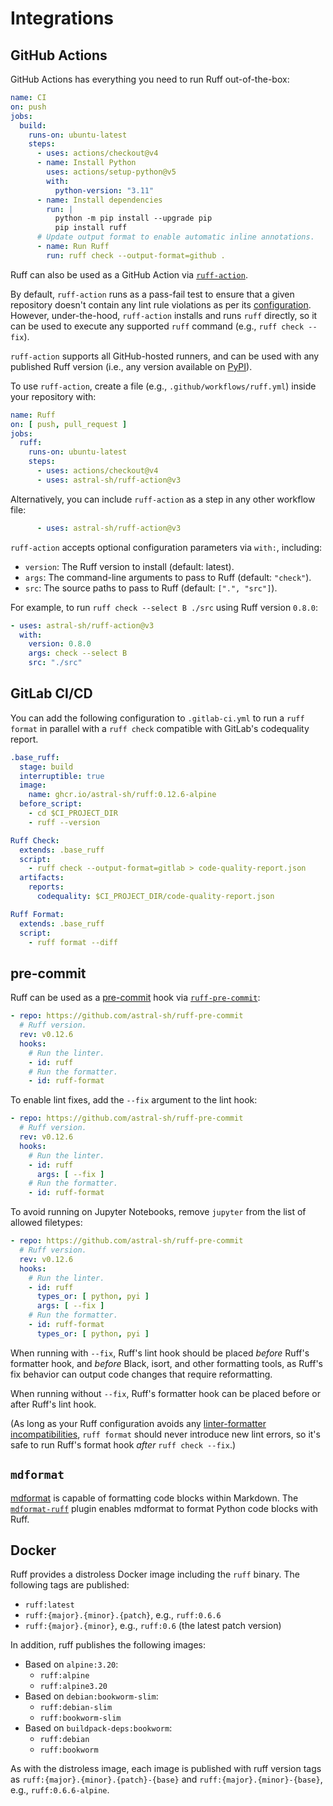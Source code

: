# Integrations

## GitHub Actions

GitHub Actions has everything you need to run Ruff out-of-the-box:

```yaml
name: CI
on: push
jobs:
  build:
    runs-on: ubuntu-latest
    steps:
      - uses: actions/checkout@v4
      - name: Install Python
        uses: actions/setup-python@v5
        with:
          python-version: "3.11"
      - name: Install dependencies
        run: |
          python -m pip install --upgrade pip
          pip install ruff
      # Update output format to enable automatic inline annotations.
      - name: Run Ruff
        run: ruff check --output-format=github .
```

Ruff can also be used as a GitHub Action via [`ruff-action`](https://github.com/astral-sh/ruff-action).

By default, `ruff-action` runs as a pass-fail test to ensure that a given repository doesn't contain
any lint rule violations as per its [configuration](configuration.md).
However, under-the-hood, `ruff-action` installs and runs `ruff` directly, so it can be used to
execute any supported `ruff` command (e.g., `ruff check --fix`).

`ruff-action` supports all GitHub-hosted runners, and can be used with any published Ruff version
(i.e., any version available on [PyPI](https://pypi.org/project/ruff/)).

To use `ruff-action`, create a file (e.g., `.github/workflows/ruff.yml`) inside your repository
with:

```yaml
name: Ruff
on: [ push, pull_request ]
jobs:
  ruff:
    runs-on: ubuntu-latest
    steps:
      - uses: actions/checkout@v4
      - uses: astral-sh/ruff-action@v3
```

Alternatively, you can include `ruff-action` as a step in any other workflow file:

```yaml
      - uses: astral-sh/ruff-action@v3
```

`ruff-action` accepts optional configuration parameters via `with:`, including:

- `version`: The Ruff version to install (default: latest).
- `args`: The command-line arguments to pass to Ruff (default: `"check"`).
- `src`: The source paths to pass to Ruff (default: `[".", "src"]`).

For example, to run `ruff check --select B ./src` using Ruff version `0.8.0`:

```yaml
- uses: astral-sh/ruff-action@v3
  with:
    version: 0.8.0
    args: check --select B
    src: "./src"
```

## GitLab CI/CD

You can add the following configuration to `.gitlab-ci.yml` to run a `ruff format` in parallel with a `ruff check` compatible with GitLab's codequality report.

```yaml
.base_ruff:
  stage: build
  interruptible: true
  image:
    name: ghcr.io/astral-sh/ruff:0.12.6-alpine
  before_script:
    - cd $CI_PROJECT_DIR
    - ruff --version

Ruff Check:
  extends: .base_ruff
  script:
    - ruff check --output-format=gitlab > code-quality-report.json
  artifacts:
    reports:
      codequality: $CI_PROJECT_DIR/code-quality-report.json

Ruff Format:
  extends: .base_ruff
  script:
    - ruff format --diff
```

## pre-commit

Ruff can be used as a [pre-commit](https://pre-commit.com) hook via [`ruff-pre-commit`](https://github.com/astral-sh/ruff-pre-commit):

```yaml
- repo: https://github.com/astral-sh/ruff-pre-commit
  # Ruff version.
  rev: v0.12.6
  hooks:
    # Run the linter.
    - id: ruff
    # Run the formatter.
    - id: ruff-format
```

To enable lint fixes, add the `--fix` argument to the lint hook:

```yaml
- repo: https://github.com/astral-sh/ruff-pre-commit
  # Ruff version.
  rev: v0.12.6
  hooks:
    # Run the linter.
    - id: ruff
      args: [ --fix ]
    # Run the formatter.
    - id: ruff-format
```

To avoid running on Jupyter Notebooks, remove `jupyter` from the list of allowed filetypes:

```yaml
- repo: https://github.com/astral-sh/ruff-pre-commit
  # Ruff version.
  rev: v0.12.6
  hooks:
    # Run the linter.
    - id: ruff
      types_or: [ python, pyi ]
      args: [ --fix ]
    # Run the formatter.
    - id: ruff-format
      types_or: [ python, pyi ]
```

When running with `--fix`, Ruff's lint hook should be placed _before_ Ruff's formatter hook, and
_before_ Black, isort, and other formatting tools, as Ruff's fix behavior can output code changes
that require reformatting.

When running without `--fix`, Ruff's formatter hook can be placed before or after Ruff's lint hook.

(As long as your Ruff configuration avoids any [linter-formatter incompatibilities](formatter.md#conflicting-lint-rules),
`ruff format` should never introduce new lint errors, so it's safe to run Ruff's format hook _after_
`ruff check --fix`.)

## `mdformat`

[mdformat](https://mdformat.readthedocs.io/en/stable/users/plugins.html#code-formatter-plugins) is
capable of formatting code blocks within Markdown. The [`mdformat-ruff`](https://github.com/Freed-Wu/mdformat-ruff)
plugin enables mdformat to format Python code blocks with Ruff.


## Docker

Ruff provides a distroless Docker image including the `ruff` binary. The following tags are published:

- `ruff:latest`
- `ruff:{major}.{minor}.{patch}`, e.g., `ruff:0.6.6`
- `ruff:{major}.{minor}`, e.g., `ruff:0.6` (the latest patch version)

In addition, ruff publishes the following images:

<!-- prettier-ignore -->
- Based on `alpine:3.20`:
  - `ruff:alpine`
  - `ruff:alpine3.20`
- Based on `debian:bookworm-slim`:
  - `ruff:debian-slim`
  - `ruff:bookworm-slim`
- Based on `buildpack-deps:bookworm`:
  - `ruff:debian`
  - `ruff:bookworm`

As with the distroless image, each image is published with ruff version tags as
`ruff:{major}.{minor}.{patch}-{base}` and `ruff:{major}.{minor}-{base}`, e.g., `ruff:0.6.6-alpine`.

